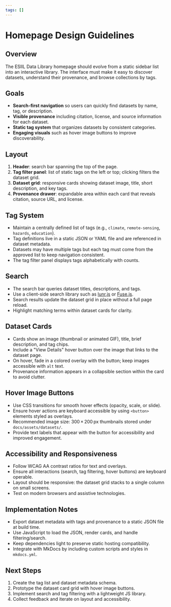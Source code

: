 ```yaml
---
tags: []
---
```


# Homepage Design Guidelines

## Overview
The ESIIL Data Library homepage should evolve from a static sidebar list into an interactive library. The interface must make it easy to discover datasets, understand their provenance, and browse collections by tags.

## Goals
- **Search-first navigation** so users can quickly find datasets by name, tag, or description.
- **Visible provenance** including citation, license, and source information for each dataset.
- **Static tag system** that organizes datasets by consistent categories.
- **Engaging visuals** such as hover image buttons to improve discoverability.

## Layout
1. **Header**: search bar spanning the top of the page.
2. **Tag filter panel**: list of static tags on the left or top; clicking filters the dataset grid.
3. **Dataset grid**: responsive cards showing dataset image, title, short description, and key tags.
4. **Provenance drawer**: expandable area within each card that reveals citation, source URL, and license.

## Tag System
- Maintain a centrally defined list of tags (e.g., `climate`, `remote-sensing`, `hazards`, `education`).
- Tag definitions live in a static JSON or YAML file and are referenced in dataset metadata.
- Datasets may have multiple tags but each tag must come from the approved list to keep navigation consistent.
- The tag filter panel displays tags alphabetically with counts.

## Search
- The search bar queries dataset titles, descriptions, and tags.
- Use a client-side search library such as [lunr.js](https://lunrjs.com/) or [Fuse.js](https://fusejs.io/).
- Search results update the dataset grid in place without a full page reload.
- Highlight matching terms within dataset cards for clarity.

## Dataset Cards
- Cards show an image (thumbnail or animated GIF), title, brief description, and tag chips.
- Include a "View Details" hover button over the image that links to the dataset page.
- On hover, fade in a colored overlay with the button; keep images accessible with `alt` text.
- Provenance information appears in a collapsible section within the card to avoid clutter.

## Hover Image Buttons
- Use CSS transitions for smooth hover effects (opacity, scale, or slide).
- Ensure hover actions are keyboard accessible by using `<button>` elements styled as overlays.
- Recommended image size: 300 × 200 px thumbnails stored under `docs/assets/datasets/`.
- Provide text labels that appear with the button for accessibility and improved engagement.

## Accessibility and Responsiveness
- Follow WCAG AA contrast ratios for text and overlays.
- Ensure all interactions (search, tag filtering, hover buttons) are keyboard operable.
- Layout should be responsive: the dataset grid stacks to a single column on small screens.
- Test on modern browsers and assistive technologies.

## Implementation Notes
- Export dataset metadata with tags and provenance to a static JSON file at build time.
- Use JavaScript to load the JSON, render cards, and handle filtering/search.
- Keep dependencies light to preserve static hosting compatibility.
- Integrate with MkDocs by including custom scripts and styles in `mkdocs.yml`.

## Next Steps
1. Create the tag list and dataset metadata schema.
2. Prototype the dataset card grid with hover image buttons.
3. Implement search and tag filtering with a lightweight JS library.
4. Collect feedback and iterate on layout and accessibility.


